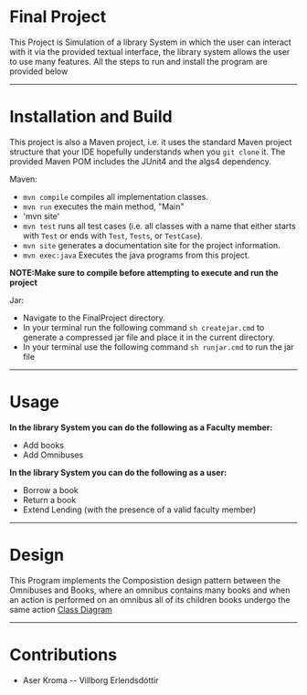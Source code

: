 # Final Project
This Project is Simulation of a library System in which the user can interact with it via the provided textual interface, the library system allows the user to use many features. All the steps to run and install the program are provided below 

---
# Installation and Build
This project is also a Maven project, i.e. it uses the standard Maven project structure that your IDE hopefully understands when you `git clone` it. The provided Maven POM includes the JUnit4 and the algs4 dependency.



Maven:
- `mvn compile` compiles all implementation classes.
- `mvn run` executes the main method, "Main"
- 'mvn site'
- `mvn test` runs all test cases (i.e. all classes with a name that either starts with `Test` or ends with `Test`, `Tests`, or `TestCase`).
- `mvn site` generates a documentation site for the project information.
- `mvn exec:java` Executes the java programs from this project.


**NOTE:Make sure to compile before attempting to execute and run the project**


Jar:
- Navigate to the FinalProject directory.
- In your terminal run the following command
`sh createjar.cmd` to generate a compressed jar file and place it in the current directory.
- In your terminal use the following command `sh runjar.cmd` to run the jar file



---
# Usage
**In the library System you can do the following as a Faculty member:**

- Add books
- Add Omnibuses

**In the library System you can do the following as a user:**

- Borrow a book
- Return a book
- Extend Lending (with the presence of a valid faculty member)







---
# Design
This Program implements the Composistion design pattern between the Omnibuses and Books, where an omnibus contains many books and when an action is performed on an omnibus all of its children books undergo the same action
[Class Diagram](src/site/markdown/DESIGN.md)



---
# Contributions

- Aser Kroma -- Villborg Erlendsdóttir


